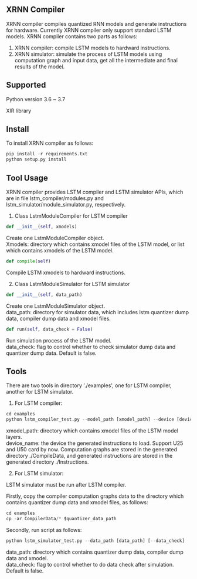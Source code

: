 ## XRNN Compiler
XRNN compiler compiles quantized RNN models and generate instructions for hardware. Currently XRNN compiler only support standard LSTM models. 
XRNN compiler contains two parts as follows:
1. XRNN compiler: compile LSTM models to hardward instructions.<br>
2. XRNN simulator: simulate the process of LSTM models using computation graph and input data, get all the intermediate and final results of the model.<br>

## Supported

Python version 3.6 ~ 3.7

XIR library

## Install

To install XRNN compiler as follows:

```py
pip install -r requirements.txt
python setup.py install
```

## Tool Usage

XRNN compiler provides LSTM compiler and LSTM simulator APIs, which are in file lstm_compiler/modules.py and lstm_simulator/module_simulator.py, respectively.

1. Class LstmModuleCompiler for LSTM compiler

```py
def __init__(self, xmodels)
```
Create one LstmModuleCompiler object. <br>
Xmodels: directory which contains xmodel files of the LSTM model, or list which contains xmodels of the LSTM model.
```py
def compile(self)
```
Compile LSTM xmodels to hardward instructions.

2. Class LstmModuleSimulator for LSTM simulator

```py
def __init__(self, data_path)
```
Create one LstmModuleSimulator object. <br>
data_path: directory for simulator data, which includes lstm quantizer dump data, compiler dump data and xmodel files.
```py
def run(self, data_check = False)
```
Run simulation process of the LSTM model.<br>
data_check: flag to control whether to check simulator dump data and quantizer dump data. Default is false.

## Tools
There are two tools in directory './examples', one for LSTM compiler, another for LSTM simulator.

1. For LSTM compiler:

```py
cd examples
python lstm_compiler_test.py --model_path [xmodel_path] --device [device_name]
```
xmodel_path: directory which contains xmodel files of the LSTM model layers.<br>
device_name: the device the generated instructions to load. Support U25 and U50 card by now.
Computation graphs are stored in the generated directory ./CompileData, and generated instructions are stored in the generated directory ./Instructions.

2. For LSTM simulator:

LSTM simulator must be run after LSTM compiler.<br>

Firstly, copy the compiler computation graphs data to the directory which contains quantizer dump data and xmodel files, as follows:
```py
cd examples
cp -ar CompilerData/* $quantizer_data_path
```

Secondly, run script as follows:
```py
python lstm_simulator_test.py --data_path [data_path] [--data_check] 
```
data_path: directory which contains quantizer dump data, compiler dump data and xmodel.<br>
data_check: flag to control whether to do data check after simulation. Default is false.
